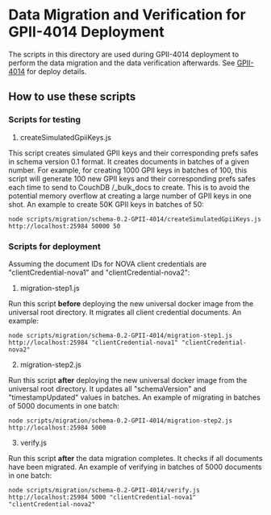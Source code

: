 # Data Migration and Verification for GPII-4014 Deployment

The scripts in this directory are used during GPII-4014 deployment to perform the data migration and the data verification afterwards. See [GPII-4014](https://issues.gpii.net/browse/schema-0.2-GPII-4014) for deploy details.

## How to use these scripts

### Scripts for testing

1. createSimulatedGpiiKeys.js

 This script creates simulated GPII keys and their corresponding prefs safes in schema version 0.1 format. It
 creates documents in batches of a given number. For example, for creating 1000 GPII keys in batches of 100, this
 script will generate 100 new GPII keys and their corresponding prefs safes each time to send to CouchDB /_bulk_docs
 to create. This is to avoid the potential memory overflow at creating a large number of GPII keys in one shot. An example to create 50K GPII keys in batches of 50:
 ```
 node scripts/migration/schema-0.2-GPII-4014/createSimulatedGpiiKeys.js http://localhost:25984 50000 50
 ```

### Scripts for deployment

Assuming the document IDs for NOVA client credentials are "clientCredential-nova1" and "clientCredential-nova2":

1. migration-step1.js

 Run this script **before** deploying the new universal docker image from the universal root directory. It migrates all client credential documents. An example:
```
node scripts/migration/schema-0.2-GPII-4014/migration-step1.js http://localhost:25984 "clientCredential-nova1" "clientCredential-nova2"
```

2. migration-step2.js

 Run this script **after** deploying the new universal docker image from the universal root directory. It updates all "schemaVersion" and "timestampUpdated" values in batches. An example of migrating in batches of 5000 documents in one batch:
```
node scripts/migration/schema-0.2-GPII-4014/migration-step2.js http://localhost:25984 5000
```

3. verify.js

 Run this script **after** the data migration completes. It checks if all documents have been migrated. An example of verifying
 in batches of 5000 documents in one batch:
```
node scripts/migration/schema-0.2-GPII-4014/verify.js http://localhost:25984 5000 "clientCredential-nova1" "clientCredential-nova2"
```
